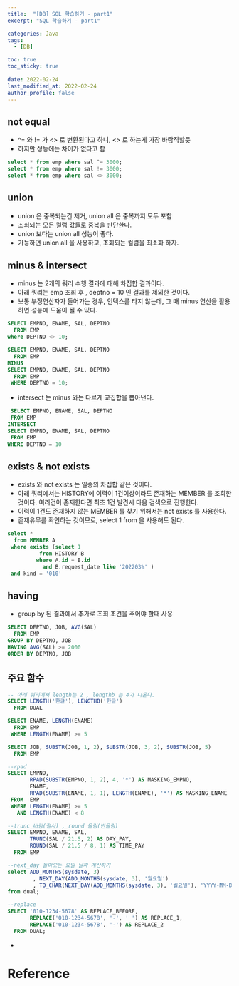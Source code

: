 ```yaml
---
title:  "[DB] SQL 학습하기 - part1"
excerpt: "SQL 학습하기 - part1"

categories: Java
tags:
  - [DB]

toc: true
toc_sticky: true
 
date: 2022-02-24
last_modified_at: 2022-02-24
author_profile: false  
---
```


## not equal

 - ^= 와 != 가 <> 로 변환된다고 하니, <> 로 하는게 가장 바람직할듯
 - 하지만 성능에는 차이가 없다고 함

```sql
select * from emp where sal ^= 3000;
select * from emp where sal != 3000;
select * from emp where sal <> 3000;
```

## union

 - union 은 중복되는건 제거, union all 은 중복까지 모두 포함
 - 조회되는 모든 컬럼 값들로 중복을 판단한다. 
 - union 보다는 union all  성능이 좋다. 
 - 가능하면 union all 을 사용하고, 조회되는 컬럼을 최소화 하자.

## minus & intersect

 - minus 는 2개의 쿼리 수행 결과에 대해 차집합 결과이다. 
 - 아래 쿼리는 emp 조회 후 , deptno = 10 인 결과를 제외한 것이다. 
 - 보통 부정연산자가 들어가는 경우, 인덱스를 타지 않는데, 
 그 때 minus 연산을 활용하면 성능에 도움이 될 수 있다. 

```sql
SELECT EMPNO, ENAME, SAL, DEPTNO
  FROM EMP
where DEPTNO <> 10;

SELECT EMPNO, ENAME, SAL, DEPTNO
  FROM EMP
MINUS
SELECT EMPNO, ENAME, SAL, DEPTNO
  FROM EMP
 WHERE DEPTNO = 10;
```

 - intersect 는 minus 와는 다르게 교집합을 뽑아낸다.

 ```sql
  SELECT EMPNO, ENAME, SAL, DEPTNO
  FROM EMP
INTERSECT
SELECT EMPNO, ENAME, SAL, DEPTNO
  FROM EMP
 WHERE DEPTNO = 10
 ```

## exists & not exists 

 - exists 와 not exists 는 일종의 차집합 같은 것이다. 
 - 아래 쿼리에서는 HISTORY에 이력이 1건이상이라도 존재하는 MEMBER 를 조회한 것이다. 
 여러건이 존재한다면 최초 1건 발견시 다음 검색으로 진행한다. 
 - 이력이 1건도 존재하지 않는 MEMBER 를 찾기 위해서는 not exists 를 사용한다. 
 - 존재유무를 확인하는 것이므로, select 1 from 을 사용해도 된다. 
 
```sql
select *
  from MEMBER A
 where exists (select 1
          from HISTORY B
         where A.id = B.id
           and B.request_date like '202203%' ) 
 and kind = '010'
```

## having

 - group by 된 결과에서 추가로 조회 조건을 주어야 할때 사용

```sql
SELECT DEPTNO, JOB, AVG(SAL)
  FROM EMP
GROUP BY DEPTNO, JOB
HAVING AVG(SAL) >= 2000
ORDER BY DEPTNO, JOB
```

## 주요 함수

```sql
-- 아래 쿼리에서 length는 2 , lengthb 는 4가 나온다. 
SELECT LENGTH('한글'), LENGTHB('한글')
  FROM DUAL

SELECT ENAME, LENGTH(ENAME)
  FROM EMP
 WHERE LENGTH(ENAME) >= 5  

SELECT JOB, SUBSTR(JOB, 1, 2), SUBSTR(JOB, 3, 2), SUBSTR(JOB, 5)
  FROM EMP

--rpad
SELECT EMPNO,
       RPAD(SUBSTR(EMPNO, 1, 2), 4, '*') AS MASKING_EMPNO,
       ENAME,
       RPAD(SUBSTR(ENAME, 1, 1), LENGTH(ENAME), '*') AS MASKING_ENAME
 FROM  EMP
 WHERE LENGTH(ENAME) >= 5
   AND LENGTH(ENAME) < 8

--trunc 버림(절사) , round 올림(반올림)
SELECT EMPNO, ENAME, SAL,
       TRUNC(SAL / 21.5, 2) AS DAY_PAY,
       ROUND(SAL / 21.5 / 8, 1) AS TIME_PAY
  FROM EMP     

--next_day 돌아오는 요일 날짜 계산하기
select ADD_MONTHS(sysdate, 3)
        , NEXT_DAY(ADD_MONTHS(sysdate, 3), '월요일')
        , TO_CHAR(NEXT_DAY(ADD_MONTHS(sysdate, 3), '월요일'), 'YYYY-MM-DD')
from dual;  

--replace
SELECT '010-1234-5678' AS REPLACE_BEFORE,
       REPLACE('010-1234-5678', '-', ' ') AS REPLACE_1,
       REPLACE('010-1234-5678', '-') AS REPLACE_2
  FROM DUAL;
``` 

 - 

# Reference